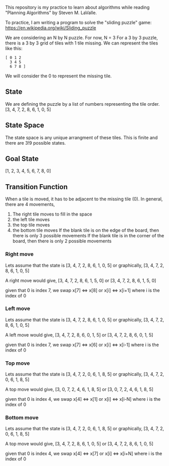 This repository is my practice to learn about algorithms while reading "Planning Algorithms" by Steven M. LaValle.

To practice, I am writing a program to solve the "sliding puzzle" game: https://en.wikipedia.org/wiki/Sliding_puzzle

We are considering an N by N puzzle. For now, N = 3
For a 3 by 3 puzzle, there is a 3 by 3 grid of tiles with 1 tile missing. We can represent the tiles like this:
    
    [ 0 1 2
      3 4 5
      6 7 8 ]
We will consider the 0 to represent the missing tile.

## State 
We are defining the puzzle by a list of numbers representing the tile order. [3, 4, 7, 2, 8, 6, 1, 0, 5]

## State Space
The state space is any unique arrangment of these tiles. This is finite and there are 3!9 possible states.

## Goal State
[1, 2, 3, 4, 5, 6, 7, 8, 0]

## Transition Function
When a tile is moved, it has to be adjacent to the missing tile (0).
In general, there are 4 movements,
1. The right tile moves to fill in the space
2. the left tile moves
3. the top tile moves
4. the bottom tile moves
If the blank tile is on the edge of the board, then there is only 3 possible movements
If the blank tile is in the corner of the board, then there is only 2 possible movements

### Right move
Lets assume that the state is 
[3, 4, 7, 2, 8, 6, 1, 0, 5] or graphically,
[3, 4, 7,
 2, 8, 6,
 1, 0, 5]

 A right move would give,
 [3, 4, 7,
 2, 8, 6,
 1, 5, 0] or
 [3, 4, 7, 2, 8, 6, 1, 5, 0]

given that 0 is index 7, we swap x[7] <=> x[8] or 
x[i] <=> x[i+1] where i is the index of 0

### Left move
Lets assume that the state is 
[3, 4, 7, 2, 8, 6, 1, 0, 5] or graphically,
[3, 4, 7,
 2, 8, 6,
 1, 0, 5]

 A left move would give,
 [3, 4, 7,
  2, 8, 6,
  0, 1, 5] or
 [3, 4, 7, 2, 8, 6, 0, 1, 5]

given that 0 is index 7, we swap x[7] <=> x[6] or 
x[i] <=> x[i-1] where i is the index of 0

### Top move
Lets assume that the state is 
[3, 4, 7, 2, 0, 6, 1, 8, 5] or graphically,
[3, 4, 7,
 2, 0, 6,
 1, 8, 5]

 A top move would give,
 [3, 0, 7,
  2, 4, 6,
  1, 8, 5] or
 [3, 0, 7, 2, 4, 6, 1, 8, 5]

given that 0 is index 4, we swap x[4] <=> x[1] or 
x[i] <=> x[i-N] where i is the index of 0

### Bottom move
Lets assume that the state is 
[3, 4, 7, 2, 0, 6, 1, 8, 5] or graphically,
[3, 4, 7,
 2, 0, 6,
 1, 8, 5]

 A top move would give,
 [3, 4, 7,
  2, 8, 6,
  1, 0, 5] or
 [3, 4, 7, 2, 8, 6, 1, 0, 5]

given that 0 is index 4, we swap x[4] <=> x[7] or 
x[i] <=> x[i+N] where i is the index of 0